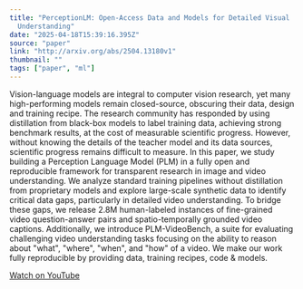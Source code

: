 ```yaml
---
title: "PerceptionLM: Open-Access Data and Models for Detailed Visual
  Understanding"
date: "2025-04-18T15:39:16.395Z"
source: "paper"
link: "http://arxiv.org/abs/2504.13180v1"
thumbnail: ""
tags: ["paper", "ml"]
---
```




Vision-language models are integral to computer vision research, yet many
high-performing models remain closed-source, obscuring their data, design and
training recipe. The research community has responded by using distillation
from black-box models to label training data, achieving strong benchmark
results, at the cost of measurable scientific progress. However, without
knowing the details of the teacher model and its data sources, scientific
progress remains difficult to measure. In this paper, we study building a
Perception Language Model (PLM) in a fully open and reproducible framework for
transparent research in image and video understanding. We analyze standard
training pipelines without distillation from proprietary models and explore
large-scale synthetic data to identify critical data gaps, particularly in
detailed video understanding. To bridge these gaps, we release 2.8M
human-labeled instances of fine-grained video question-answer pairs and
spatio-temporally grounded video captions. Additionally, we introduce
PLM-VideoBench, a suite for evaluating challenging video understanding tasks
focusing on the ability to reason about "what", "where", "when", and "how" of a
video. We make our work fully reproducible by providing data, training recipes,
code & models.

[Watch on YouTube](http://arxiv.org/abs/2504.13180v1)

